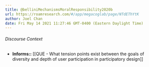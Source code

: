 ```yaml
---
title: @belliniMechanismsMoralResponsibility2020b
url: https://roamresearch.com/#/app/megacoglab/page/NTdEThYtK
author: Joel Chan
date: Fri May 14 2021 11:27:46 GMT-0400 (Eastern Daylight Time)
---
```




###### Discourse Context

- **Informs::** [[QUE - What tension points exist between the goals of diversity and depth of user participation in participatory design]]
